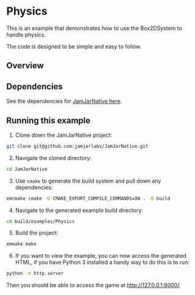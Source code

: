 # Physics

This is an example that demonstrates how to use the Box2DSystem to handle physics.

The code is designed to be simple and easy to follow.

## Overview

## Dependencies

See the dependencies for [JamJarNative here](../../README.md#Dependencies).

## Running this example

1. Clone down the JamJarNative project:

```bash
git clone git@github.com:jamjarlabs/JamJarNative.git
```

2. Navigate the cloned directory:

```bash
cd JamJarNative
```

3. Use `cmake` to generate the build system and pull down any dependencies:

```bash
emcmake cmake -D CMAKE_EXPORT_COMPILE_COMMANDS=ON . -B build
```

4. Navigate to the generated example build directory:

```bash
cd build/examples/Physics
```

5. Build the project:

```bash
emmake make
```

6. If you want to view the example, you can now access the generated HTML, if you have Python 3 installed a handy way
to do this is to run:

```bash
python -m http.server
```

Then you should be able to access the game at <http://127.0.0.1:8000/>.
